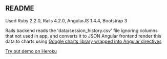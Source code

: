 ## README

Used Ruby 2.2.0, Rails 4.2.0, AngularJS 1.4.4, Bootstrap 3

Rails backend reads the 'data/session_history.csv' file ignoring columns that not used in app, and converts it to JSON
Angular frontend render this data to charts using [Google charts library wrapped into Angular directives](https://github.com/angular-google-chart/angular-google-chart)

[Try out demo on Heroku](https://afternoon-harbor-7222.herokuapp.com/)
